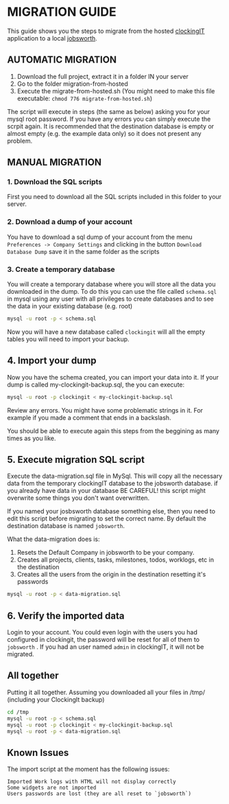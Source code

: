 # MIGRATION GUIDE
This guide shows you the steps to migrate from the hosted [clockingIT](http://www.clockingit.com/) application to a local [jobsworth](https://github.com/ari/jobsworth/).

## AUTOMATIC MIGRATION
1. Download the full project, extract it in a folder IN your server
2. Go to the folder migration-from-hosted
3. Execute the migrate-from-hosted.sh (You might need to make this file executable: `chmod 776 migrate-from-hosted.sh`)

The script will execute in steps (the same as below) asking you for your mysql root password. If you have any errors you can simply execute the scrpit again. It is recommended that the destination database is empty or almost empty (e.g. the example data only) so it does not present any problem.

## MANUAL MIGRATION
### 1. Download the SQL scripts
First you need to download all the SQL scripts included in this folder to your server.

### 2. Download a dump of your account
You have to download a sql dump of your account from the menu `Preferences -> Company Settings` and clicking in the button `Download Database Dump` save it in the same folder as the scripts

### 3. Create a temporary database
You will create a temporary database where you will store all the data you downloaded in the dump. 
To do this you can use the file called `schema.sql` in mysql using any user with all privileges to create databases and to see the data in your existing database (e.g. root)
```bash
mysql -u root -p < schema.sql
```

Now you will have a new database called `clockingit` will all the empty tables you will need to import your backup.

## 4. Import your dump
Now you have the schema created, you can import your data into it. If your dump is called my-clockingit-backup.sql, the you can execute:
```bash
mysql -u root -p clockingit < my-clockingit-backup.sql
```

Review any errors. You might have some problematic strings in it. For example if you made a comment that ends in a backslash.

You should be able to execute again this steps from the beggining as many times as you like.

## 5. Execute migration SQL script
Execute the data-migration.sql file in MySql. This will copy all the necessary data from the temporary clockingIT database to the jobsworth database. if you already have data in your database BE CAREFUL! this script might overwrite some things you don't want overwritten.

If you named your josbsworth database something else, then you need to edit this script before migrating to set the correct name. By default the destination database is named `jobsworth`.

What the data-migration does is:
1. Resets the Default Company in jobsworth to be your company.
2. Creates all projects, clients, tasks, milestones, todos, worklogs, etc in the destination
3. Creates all the users from the origin in the destination resetting it's passwords

```bash
mysql -u root -p < data-migration.sql
```


## 6. Verify the imported data
Login to your account. You could even login with the users you had configured in clockingit, the password will be reset for all of them to `jobsworth` . If you had an user named `admin` in clockingIT, it will not be migrated.


## All together
Putting it all together. Assuming you downloaded all your files in /tmp/ (including your ClockingIt backup)
```bash
cd /tmp
mysql -u root -p < schema.sql
mysql -u root -p clockingit < my-clockingit-backup.sql
mysql -u root -p < data-migration.sql
```

## Known Issues
The import script at the moment has the following issues:
    
    Imported Work logs with HTML will not display correctly
    Some widgets are not imported
    Users passwords are lost (they are all reset to `jobsworth`)

